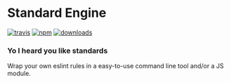 # Standard Engine
[![travis][travis-image]][travis-url]
[![npm][npm-image]][npm-url]
[![downloads][downloads-image]][downloads-url]

[travis-image]: https://img.shields.io/travis/Flet/standard-engine.svg?style=flat
[travis-url]: https://travis-ci.org/Flet/standard-engine
[npm-image]: https://img.shields.io/npm/v/standard-engine.svg?style=flat
[npm-url]: https://npmjs.org/package/standard-engine
[downloads-image]: https://img.shields.io/npm/dm/standard-engine.svg?style=flat
[downloads-url]: https://npmjs.org/package/standard-engine

### Yo I heard you like standards

Wrap your own eslint rules in a easy-to-use command line tool and/or a JS module.